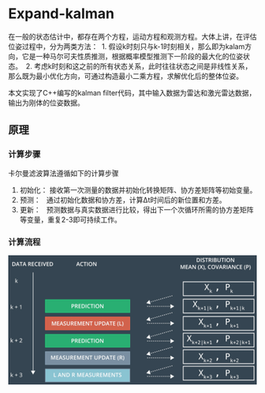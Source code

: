 # Expand-kalman

在一般的状态估计中，都存在两个方程，运动方程和观测方程。大体上讲，在评估位姿过程中，分为两类方法：
  1. 假设k时刻只与k-1时刻相关，那么即为kalam方向，它是一种马尔可夫性质推测，根据概率模型推测下一阶段的最大化的位姿状态。
  2. 考虑k时刻和这之前的所有状态关系，此时往往状态之间是非线性关系，那么既为最小优化方向，可通过构造最小二乘方程，求解优化后的整体位姿。
  
 本文实现了C++编写的kalman filter代码，其中输入数据为雷达和激光雷达数据，输出为刚体的位姿数据。
 
## 原理

### 计算步骤
卡尔曼滤波算法遵循如下的计算步骤
1. 初始化：
   接收第一次测量的数据并初始化转换矩阵、协方差矩阵等初始变量。
2. 预测：
   通过初始化数据和协方差，计算Δt时间后的新位置和方差。
3. 更新：
   预测数据与真实数据进行比较，得出下一个次循环所需的协方差矩阵等变量，重复2-3即可持续工作。
   
### 计算流程

![image](https://github.com/fy2462/Expand-kalman/blob/master/image/prediction-update.jpg)